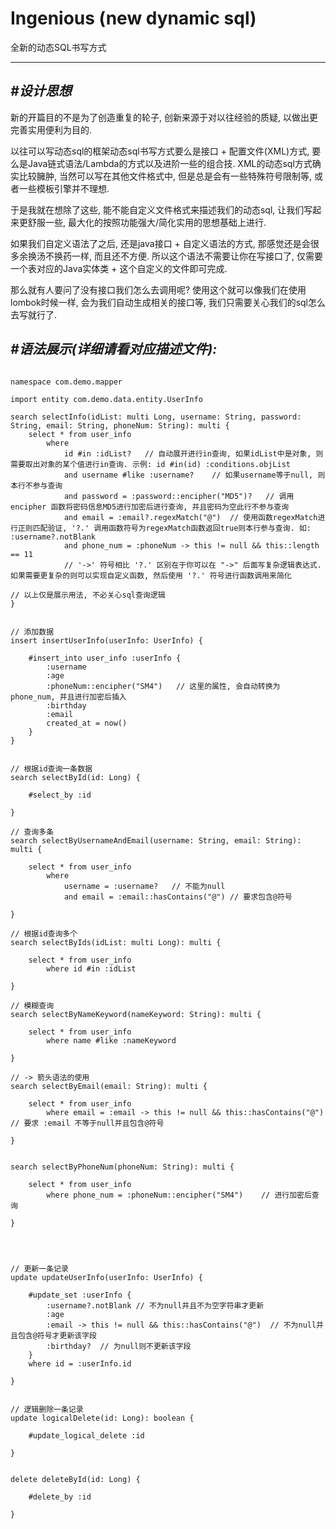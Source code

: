 # Ingenious (new dynamic sql)

全新的动态SQL书写方式

---

## _#设计思想_

新的开篇目的不是为了创造重复的轮子, 创新来源于对以往经验的质疑, 以做出更完善实用便利为目的.

以往可以写动态sql的框架动态sql书写方式要么是接口 + 配置文件(XML)方式, 要么是Java链式语法/Lambda的方式以及进阶一些的组合技.
XML的动态sql方式确实比较臃肿, 当然可以写在其他文件格式中, 但是总是会有一些特殊符号限制等, 或者一些模板引擎并不理想.

于是我就在想除了这些, 能不能自定义文件格式来描述我们的动态sql, 让我们写起来更舒服一些, 最大化的按照功能强大/简化实用的思想基础上进行.

如果我们自定义语法了之后, 还是java接口 + 自定义语法的方式, 那感觉还是会很多余换汤不换药一样, 而且还不方便.
所以这个语法不需要让你在写接口了, 仅需要一个表对应的Java实体类 + 这个自定义的文件即可完成.

那么就有人要问了没有接口我们怎么去调用呢? 使用这个就可以像我们在使用lombok时候一样, 会为我们自动生成相关的接口等, 我们只需要关心我们的sql怎么去写就行了.

## _#语法展示(详细请看对应描述文件):_

```text

namespace com.demo.mapper

import entity com.demo.data.entity.UserInfo

search selectInfo(idList: multi Long, username: String, password: String, email: String, phoneNum: String): multi {
    select * from user_info
        where
            id #in :idList?   // 自动展开进行in查询, 如果idList中是对象, 则需要取出对象的某个值进行in查询. 示例: id #in(id) :conditions.objList
            and username #like :username?    // 如果username等于null, 则本行不参与查询
            and password = :password::encipher("MD5")?   // 调用 encipher 函数将密码信息MD5进行加密后进行查询, 并且密码为空此行不参与查询
            and email = :email?.regexMatch("@")  // 使用函数regexMatch进行正则匹配验证, '?.' 调用函数符号为regexMatch函数返回true则本行参与查询. 如: :username?.notBlank
            and phone_num = :phoneNum -> this != null && this::length == 11
            // '->' 符号相比 '?.' 区别在于你可以在 "->" 后面写复杂逻辑表达式. 如果需要更复杂的则可以实现自定义函数, 然后使用 '?.' 符号进行函数调用来简化
            
// 以上仅是展示用法, 不必关心sql查询逻辑
}


// 添加数据
insert insertUserInfo(userInfo: UserInfo) {
    
    #insert_into user_info :userInfo {
        :username  
        :age
        :phoneNum::encipher("SM4")   // 这里的属性, 会自动转换为 phone_num, 并且进行加密后插入
        :birthday
        :email
        created_at = now()
    }
}


// 根据id查询一条数据
search selectById(id: Long) {

    #select_by :id
    
}

// 查询多条
search selectByUsernameAndEmail(username: String, email: String): multi {

    select * from user_info
        where
            username = :username?   // 不能为null
            and email = :email::hasContains("@") // 要求包含@符号
            
}

// 根据id查询多个 
search selectByIds(idList: multi Long): multi {
    
    select * from user_info
        where id #in :idList
        
}

// 模糊查询
search selectByNameKeyword(nameKeyword: String): multi {
    
    select * from user_info
        where name #like :nameKeyword
    
}

// -> 箭头语法的使用
search selectByEmail(email: String): multi {
    
    select * from user_info
        where email = :email -> this != null && this::hasContains("@")    // 要求 :email 不等于null并且包含@符号

}


search selectByPhoneNum(phoneNum: String): multi {
    
    select * from user_info
        where phone_num = :phoneNum::encipher("SM4")    // 进行加密后查询
   
}




// 更新一条记录
update updateUserInfo(userInfo: UserInfo) {

    #update_set :userInfo {
        :username?.notBlank // 不为null并且不为空字符串才更新
        :age
        :email -> this != null && this::hasContains("@")  // 不为null并且包含@符号才更新该字段
        :birthday?  // 为null则不更新该字段
    }
    where id = :userInfo.id
    
}


// 逻辑删除一条记录
update logicalDelete(id: Long): boolean {

    #update_logical_delete :id
    
}


delete deleteById(id: Long) {

    #delete_by :id
    
}


```